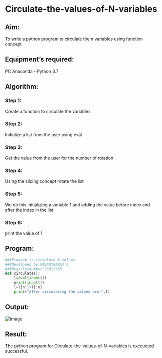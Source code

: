 # Circulate-the-values-of-N-variables
## Aim:
To write a python program to circulate the n variables using function concept
## Equipment’s required:
PC
Anaconda - Python 3.7
## Algorithm: 
### Step 1: 
Create a function to circulate the variables
### Step 2: 
Initialize a list from the user using eval
### Step 3: 
Get the value from the user for the number of rotation
### Step 4: 
Using the slicing concept rotate the list
### Step 5: 
We do this initializing a variable 1 and adding the value before index and after the index in the list
### Step 6: 
print the value of 1
## Program:
```python
###Program to circulate N values.
###Developed by:VASANTHARAJ J
###RegisterNumber:23012935
def circulate():
    l=eval(input())
    n=int(input())
    l=l[n:]+l[:n]
    print("After circulating the values are:",l)
```
## Output:
![image](https://github.com/Vasanth2k4/Circulate-the-values-of-N-variables/assets/147139769/ef7faf3a-1164-4f9c-9da7-8e2ed508d75a)
## Result:
The python program for Circulate-the-values-of-N-variables is execueted successful.
